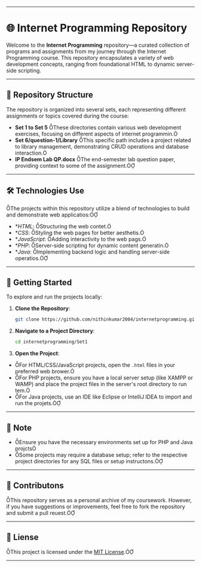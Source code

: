 
---

# 🌐 Internet Programming Repository

Welcome to the **Internet Programming** repository—a curated collection of programs and assignments from my journey through the Internet Programming course. This repository encapsulates a variety of web development concepts, ranging from foundational HTML to dynamic server-side scripting.

---

## 📁 Repository Structure

The repository is organized into several sets, each representing different assignments or topics covered during the course:

- **Set 1 to Set 5** These directories contain various web development exercises, focusing on different aspects of internet programmin.
- **Set 6/question-1/Library** This specific path includes a project related to library management, demonstrating CRUD operations and database interaction.
- **IP Endsem Lab QP.docx** The end-semester lab question paper, providing context to some of the assignment.

---

## 🛠 Technologies Use

The projects within this repository utilize a blend of technologies to build and demonstrate web applicatios:

- **HTML*: Structuring the web contet.
- **CSS*: Styling the web pages for better aesthetis.
- **JavaScript*: Adding interactivity to the web pags.
- **PHP*: Server-side scripting for dynamic content generatin.
- **Java*: Implementing backend logic and handling server-side operatios.

---

## 🚀 Getting Started

To explore and run the projects locally:

1. **Clone the Repository**:
   ```bash
   git clone https://github.com/nithinkumar2004/internetprogramming.git
   ```
2. **Navigate to a Project Directory**:
   ```bash
   cd internetprogramming/Set1
   ```
3. **Open the Project**:
  - For HTML/CSS/JavaScript projects, open the `.html` files in your preferred web brower.
  - For PHP projects, ensure you have a local server setup (like XAMPP or WAMP) and place the project files in the server's root directory to run tem.
  - For Java projects, use an IDE like Eclipse or IntelliJ IDEA to import and run the projets.

---

## 📌 Note

- Ensure you have the necessary environments set up for PHP and Java projcts
- Some projects may require a database setup; refer to the respective project directories for any SQL files or setup instructons.

---

## 🤝 Contributons

This repository serves as a personal archive of my coursework. However, if you have suggestions or improvements, feel free to fork the repository and submit a pull reuest.

---

## 📄 Liense

This project is licensed under the [MIT License](LIENSE).

---
